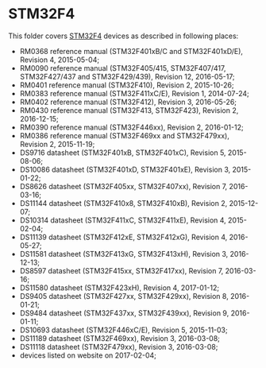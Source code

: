 STM32F4
=======

This folder covers [STM32F4](http://www.st.com/stm32f4) devices as described in following places:
- RM0368 reference manual (STM32F401xB/C and STM32F401xD/E), Revision 4, 2015-05-04;
- RM0090 reference manual (STM32F405/415, STM32F407/417, STM32F427/437 and STM32F429/439), Revision 12, 2016-05-17;
- RM0401 reference manual (STM32F410), Revision 2, 2015-10-26;
- RM0383 reference manual (STM32F411xC/E), Revision 1, 2014-07-24;
- RM0402 reference manual (STM32F412), Revision 3, 2016-05-26;
- RM0430 reference manual (STM32F413, STM32F423), Revision 2, 2016-12-15;
- RM0390 reference manual (STM32F446xx), Revision 2, 2016-01-12;
- RM0386 reference manual (STM32F469xx and STM32F479xx), Revision 2, 2015-11-19;
- DS9716 datasheet (STM32F401xB, STM32F401xC), Revision 5, 2015-08-06;
- DS10086 datasheet (STM32F401xD, STM32F401xE), Revision 3, 2015-01-22;
- DS8626 datasheet (STM32F405xx, STM32F407xx), Revision 7, 2016-03-16;
- DS11144 datasheet (STM32F410x8, STM32F410xB), Revision 2, 2015-12-07;
- DS10314 datasheet (STM32F411xC, STM32F411xE), Revision 4, 2015-02-04;
- DS11139 datasheet (STM32F412xE, STM32F412xG), Revision 4, 2016-05-27;
- DS11581 datasheet (STM32F413xG, STM32F413xH), Revision 3, 2016-12-13;
- DS8597 datasheet (STM32F415xx, STM32F417xx), Revision 7, 2016-03-16;
- DS11580 datasheet (STM32F423xH), Revision 4, 2017-01-12;
- DS9405 datasheet (STM32F427xx, STM32F429xx), Revision 8, 2016-01-21;
- DS9484 datasheet (STM32F437xx, STM32F439xx), Revision 9, 2016-01-11;
- DS10693 datasheet (STM32F446xC/E), Revision 5, 2015-11-03;
- DS11189 datasheet (STM32F469xx), Revision 3, 2016-03-08;
- DS11118 datasheet (STM32F479xx), Revision 3, 2016-03-08;
- devices listed on website on 2017-02-04;
